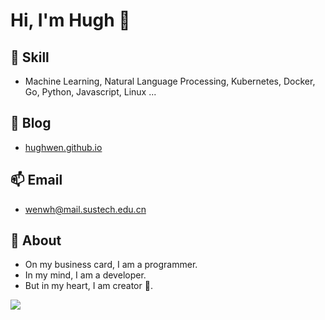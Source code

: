 # Hi, I'm Hugh 👋

## 🔭 Skill

- Machine Learning, Natural Language Processing, Kubernetes, Docker, Go, Python, Javascript, Linux ...

## 💬 Blog

- [hughwen.github.io](https://hughwen.github.io/#/)

## 📫 Email

- wenwh@mail.sustech.edu.cn

## 💫 About

- On my business card, I am a programmer.
- In my mind, I am a developer.
- But in my heart, I am creator 🙈.

![](https://github-readme-stats.vercel.app/api?username=HughWen&show_icons=true&line_height=21&show_icons=true&theme=vue&hide_border=true)
